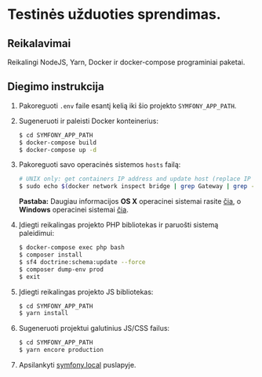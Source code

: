# Testinės užduoties sprendimas.

## Reikalavimai
Reikalingi NodeJS, Yarn, Docker ir docker-compose programiniai paketai.

## Diegimo instrukcija

1. Pakoreguoti `.env` faile esantį kelią iki šio projekto `SYMFONY_APP_PATH`.

2. Sugeneruoti ir paleisti Docker konteinerius:

    ```bash
    $ cd SYMFONY_APP_PATH
    $ docker-compose build
    $ docker-compose up -d
    ```

3. Pakoreguoti savo operacinės sistemos `hosts` failą:

    ```bash
    # UNIX only: get containers IP address and update host (replace IP according to your configuration) (on Windows, edit C:\Windows\System32\drivers\etc\hosts)
    $ sudo echo $(docker network inspect bridge | grep Gateway | grep -o -E '([0-9]{1,3}\.){3}[0-9]{1,3}') "symfony.local" >> /etc/hosts
    ```

    **Pastaba:** Daugiau informacijos **OS X** operacinei sistemai rasite [čia](https://docs.docker.com/docker-for-mac/networking/), o **Windows** operacinei sistemai [čia](https://docs.docker.com/docker-for-windows/#/step-4-explore-the-application-and-run-examples).

4. Įdiegti reikalingas projekto PHP bibliotekas ir paruošti sistemą paleidimui:

    ```bash
    $ docker-compose exec php bash
    $ composer install
    $ sf4 doctrine:schema:update --force
    $ composer dump-env prod
    $ exit
    ```

5. Įdiegti reikalingas projekto JS bibliotekas:

    ```bash
    $ cd SYMFONY_APP_PATH
    $ yarn install
    ```

6. Sugeneruoti projektui galutinius JS/CSS failus:

    ```bash
    $ cd SYMFONY_APP_PATH
    $ yarn encore production
    ```

7. Apsilankyti [symfony.local](http://symfony.local) puslapyje.

